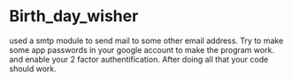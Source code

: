 # Birth_day_wisher
used a smtp module to send mail to some other email address. Try to make some app passwords in your google account to make the program work. and enable your 2 factor authentification.
After doing all that your code should work.

